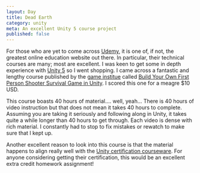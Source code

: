 ```yaml
---
layout: Day
title: Dead Earth
category: unity
meta: An excellent Unity 5 course project
published: false
---
```


For those who are yet to come across [Udemy](https://www.udemy.com/), it is one of, if not, the greatest online education website out there. In particular, their technical courses are many; most are excellent. I was keen to get some in depth experience with [Unity 5](https://unity3d.com/) so I went shopping. 
I came across a fantastic and lengthy course published by the [game institue](https://www.gameinstitute.com/) called [Build Your Own First Person Shooter Survival Game in Unity](https://www.udemy.com/build-your-own-first-person-shooter-survival-game-in-unity/). I scored this one for a meagre $10 USD.

This course boasts 40 hours of material.... well, yeah... There is 40 hours of video instruction but that does not mean it takes 40 hours to complete. Assuming you are taking it seriously and following along in Unity, it takes quite a while longer than 40 hours to get through. Each video is dense with rich material. I constantly had to stop to fix mistakes or rewatch to make sure that I kept up.

Another excellent reason to look into this course is that the material happens to align really well with the [Unity certification courseware](https://certification.unity.com/courseware). For anyone considering getting their certification, this would be an excellent extra credit homework assignment!